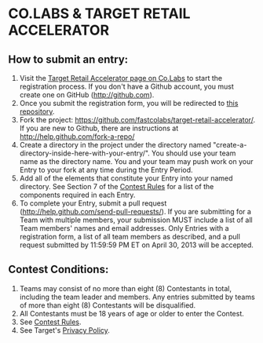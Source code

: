 # CO.LABS & TARGET RETAIL ACCELERATOR

## How to submit an entry:

1. Visit the [Target Retail Accelerator page on Co.Labs](http://www.fastcolabs.com/accelerator/retail) to start the registration process. If you don't have a Github account, you must create one on GitHub (http://github.com).
2. Once you submit the registration form, you will be redirected to [this repository](https://github.com/fastcolabs/target-retail-accelerator/). 
3. Fork the project: https://github.com/fastcolabs/target-retail-accelerator/. If you are new to Github, there are instructions at http://help.github.com/fork-a-repo/
4. Create a directory in the project under the directory named "create-a-directory-inside-here-with-your-entry/". You should use your team name as the directory name.  You and your team may push work on your Entry to your fork at any time during the Entry Period.
5. Add all of the elements that constitute your Entry into your named directory. See Section 7 of the [Contest Rules](http://www.fastcolabs.com/accelerator/retail/rules) for a list of the components required in each Entry.
6. To complete your Entry, submit a pull request (http://help.github.com/send-pull-requests/).  If you are submitting for a Team with multiple members, your submission MUST include a list of all Team members' names and email addresses.  Only Entries with a registration form, a list of all team members as described, and a pull request submitted by 11:59:59 PM ET on April 30, 2013 will be accepted.


## Contest Conditions:

1. Teams may consist of no more than eight (8) Contestants in total, including the team leader and members.  Any entries submitted by teams of more than eight (8) Contestants will be disqualified.
2. All Contestants must be 18 years of age or older to enter the Contest.
3. See [Contest Rules](http://www.fastcolabs.com/accelerator/retail/rules).
4. See Target's [Privacy Policy](http://www.target.com/spot/privacy-policy).


